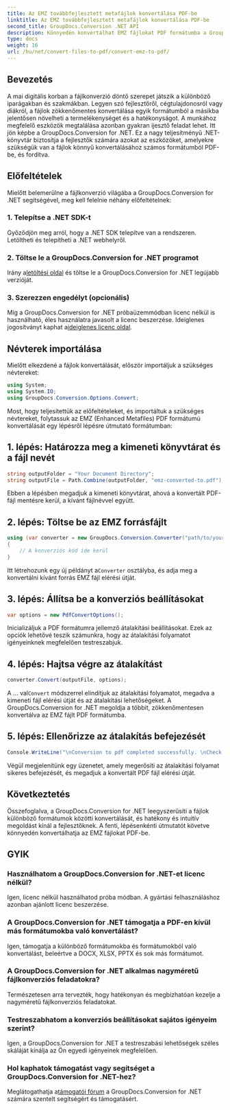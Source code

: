 ```yaml
---
title: Az EMZ továbbfejlesztett metafájlok konvertálása PDF-be
linktitle: Az EMZ továbbfejlesztett metafájlok konvertálása PDF-be
second_title: GroupDocs.Conversion .NET API
description: Könnyedén konvertálhat EMZ fájlokat PDF formátumba a GroupDocs.Conversion for .NET segítségével. Egyszerűsítse a fájlkonverziós feladatokat.
type: docs
weight: 16
url: /hu/net/convert-files-to-pdf/convert-emz-to-pdf/
---
```

## Bevezetés
A mai digitális korban a fájlkonverzió döntő szerepet játszik a különböző iparágakban és szakmákban. Legyen szó fejlesztőről, cégtulajdonosról vagy diákról, a fájlok zökkenőmentes konvertálása egyik formátumból a másikba jelentősen növelheti a termelékenységet és a hatékonyságot. A munkához megfelelő eszközök megtalálása azonban gyakran ijesztő feladat lehet. Itt jön képbe a GroupDocs.Conversion for .NET. Ez a nagy teljesítményű .NET-könyvtár biztosítja a fejlesztők számára azokat az eszközöket, amelyekre szükségük van a fájlok könnyű konvertálásához számos formátumból PDF-be, és fordítva.
## Előfeltételek
Mielőtt belemerülne a fájlkonverzió világába a GroupDocs.Conversion for .NET segítségével, meg kell felelnie néhány előfeltételnek:
### 1. Telepítse a .NET SDK-t
Győződjön meg arról, hogy a .NET SDK telepítve van a rendszeren. Letöltheti és telepítheti a .NET webhelyről.
### 2. Töltse le a GroupDocs.Conversion for .NET programot
 Irány a[letöltési oldal](https://releases.groupdocs.com/conversion/net/) és töltse le a GroupDocs.Conversion for .NET legújabb verzióját.
### 3. Szerezzen engedélyt (opcionális)
 Míg a GroupDocs.Conversion for .NET próbaüzemmódban licenc nélkül is használható, éles használatra javasolt a licenc beszerzése. Ideiglenes jogosítványt kaphat a[ideiglenes licenc oldal](https://purchase.groupdocs.com/temporary-license/).

## Névterek importálása
Mielőtt elkezdené a fájlok konvertálását, először importáljuk a szükséges névtereket:
```csharp
using System;
using System.IO;
using GroupDocs.Conversion.Options.Convert;
```
Most, hogy teljesítettük az előfeltételeket, és importáltuk a szükséges névtereket, folytassuk az EMZ (Enhanced Metafiles) PDF formátumú konvertálását egy lépésről lépésre útmutató formátumban:
## 1. lépés: Határozza meg a kimeneti könyvtárat és a fájl nevét
```csharp
string outputFolder = "Your Document Directory";
string outputFile = Path.Combine(outputFolder, "emz-converted-to.pdf");
```
Ebben a lépésben megadjuk a kimeneti könyvtárat, ahová a konvertált PDF-fájl mentésre kerül, a kívánt fájlnévvel együtt.
## 2. lépés: Töltse be az EMZ forrásfájlt
```csharp
using (var converter = new GroupDocs.Conversion.Converter("path/to/your/emz/file.emz"))
{
    // A konverziós kód ide kerül
}
```
 Itt létrehozunk egy új példányt a`Converter` osztályba, és adja meg a konvertálni kívánt forrás EMZ fájl elérési útját.
## 3. lépés: Állítsa be a konverziós beállításokat
```csharp
var options = new PdfConvertOptions();
```
Inicializáljuk a PDF formátumra jellemző átalakítási beállításokat. Ezek az opciók lehetővé teszik számunkra, hogy az átalakítási folyamatot igényeinknek megfelelően testreszabjuk.
## 4. lépés: Hajtsa végre az átalakítást
```csharp
converter.Convert(outputFile, options);
```
 A ... val`Convert` módszerrel elindítjuk az átalakítási folyamatot, megadva a kimeneti fájl elérési útját és az átalakítási lehetőségeket. A GroupDocs.Conversion for .NET megoldja a többit, zökkenőmentesen konvertálva az EMZ fájlt PDF formátumba.
## 5. lépés: Ellenőrizze az átalakítás befejezését
```csharp
Console.WriteLine("\nConversion to pdf completed successfully. \nCheck output in {0}", outputFolder);
```
Végül megjelenítünk egy üzenetet, amely megerősíti az átalakítási folyamat sikeres befejezését, és megadjuk a konvertált PDF fájl elérési útját.

## Következtetés
Összefoglalva, a GroupDocs.Conversion for .NET leegyszerűsíti a fájlok különböző formátumok közötti konvertálását, és hatékony és intuitív megoldást kínál a fejlesztőknek. A fenti, lépésenkénti útmutatót követve könnyedén konvertálhatja az EMZ fájlokat PDF-be.
## GYIK
### Használhatom a GroupDocs.Conversion for .NET-et licenc nélkül?
Igen, licenc nélkül használhatod próba módban. A gyártási felhasználáshoz azonban ajánlott licenc beszerzése.
### A GroupDocs.Conversion for .NET támogatja a PDF-en kívül más formátumokba való konvertálást?
Igen, támogatja a különböző formátumokba és formátumokból való konvertálást, beleértve a DOCX, XLSX, PPTX és sok más formátumot.
### A GroupDocs.Conversion for .NET alkalmas nagyméretű fájlkonverziós feladatokra?
Természetesen arra tervezték, hogy hatékonyan és megbízhatóan kezelje a nagyméretű fájlkonverziós feladatokat.
### Testreszabhatom a konverziós beállításokat sajátos igényeim szerint?
Igen, a GroupDocs.Conversion for .NET a testreszabási lehetőségek széles skáláját kínálja az Ön egyedi igényeinek megfelelően.
### Hol kaphatok támogatást vagy segítséget a GroupDocs.Conversion for .NET-hez?
 Meglátogathatja a[támogatói fórum](https://forum.groupdocs.com/c/conversion/11) a GroupDocs.Conversion for .NET számára szentelt segítségért és támogatásért.